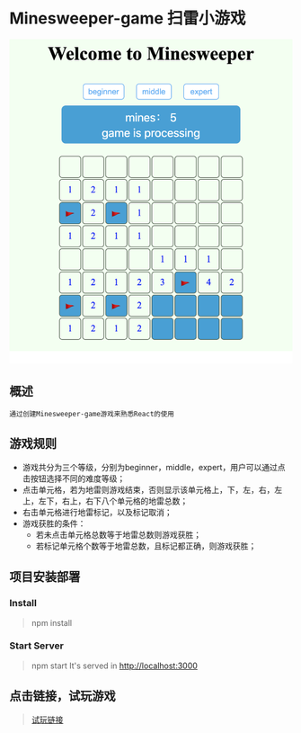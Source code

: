 # Minesweeper-game 扫雷小游戏
![minesweeper](src/Game-Interface.png)

## 概述
    通过创建Minesweeper-game游戏来熟悉React的使用

## 游戏规则
 *  游戏共分为三个等级，分别为beginner，middle，expert，用户可以通过点击按钮选择不同的难度等级；
 *  点击单元格，若为地雷则游戏结束，否则显示该单元格上，下，左，右，左上，左下，右上，右下八个单元格的地雷总数；
 *  右击单元格进行地雷标记，以及标记取消；
 *  游戏获胜的条件：
    *  若未点击单元格总数等于地雷总数则游戏获胜；
    *   若标记单元格个数等于地雷总数，且标记都正确，则游戏获胜；

## 项目安装部署
### Install
   > npm install
### Start Server
   > npm start
   > It's served in [http://localhost:3000](http://localhost:3000/)
## 点击链接，试玩游戏
   > [试玩链接](https://minesweeper.hi-hi.cn/)


